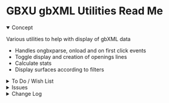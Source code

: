 # GBXU gbXML Utilities Read Me


<details open >

<summary>Concept</summary>

Various utilities to help with display of gbXML data

* Handles ongbxparse, onload and on first click events
* Toggle display and creation of openings lines
* Calculate stats
* Display surfaces according to filters


</details>

<details>

<summary>To Do / Wish List</summary>


</details>

<details>

<summary>Issues</summary>


</details>

<details>

<summary>Change Log</summary>

### 2019-08-06 ~ Theo


0.17.02-0gbxu

* F: First commit
* B: Fix bounding box issues


### 2019-07-31 ~ Theo


0.17.01-1gbxu

* B: Fix ground level issues


</details>